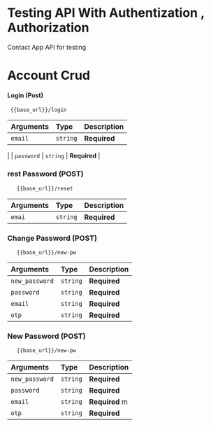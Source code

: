 
# Testing API With Authentization , Authorization 

Contact App API for testing 


# Account Crud 

#### Login (Post)

```http
 {{base_url}}/login
```

| Arguments | Type     | Description                |
| :-------- | :------- | :------------------------- |
| `email` | `string` | **Required** 
 |
| `password` | `string` | **Required**  |


### rest  Password (POST)

```http
   {{base_url}}/reset
```
| Arguments | Type     | Description                |
| :-------- | :------- | :------------------------- |
| `emai` | `string` | **Required**  |

### Change Password (POST)

```http
   {{base_url}}/new-pw
```

| Arguments | Type     | Description                |
| :-------- | :------- | :------------------------- |
| `new_password` | `string` | **Required**  |
| `password` | `string` | **Required**  |
| `email` | `string` | **Required**   |
| `otp` | `string` | **Required**  |


### New Password    (POST)

```http
   {{base_url}}/new-pw
```

| Arguments | Type     | Description                |
| :-------- | :------- | :------------------------- |
| `new_password` | `string` | **Required** |
| `password` | `string` | **Required**  |
| `email` | `string` | **Required**  m |
| `otp` | `string` | **Required**  |


